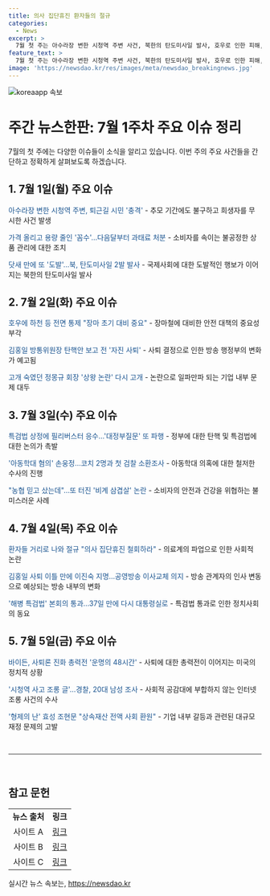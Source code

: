 ```yaml
---
title: 의사 집단휴진 환자들의 절규
categories:
  - News
excerpt: >
  7월 첫 주는 아수라장 변한 시청역 주변 사건, 북한의 탄도미사일 발사, 호우로 인한 피해, 김홍일 방통위원장의 탄핵안 보고 및 사퇴 등의 주요 이슈가 있었습니다. 또한 특검법 상정과 관련한 필리버스터 응수, 의사 집단휴진에 대한 환자들의 절규, 그리고 바이든의 사퇴론 진화 등이 눈에 띄는 사건들이었습니다. 이 뉴스 요약은 다음 주 토요일에 다시 찾아올 예정이니, 계속해서 <주간 뉴스한판>을 기대해주세요!
feature_text: >
  7월 첫 주는 아수라장 변한 시청역 주변 사건, 북한의 탄도미사일 발사, 호우로 인한 피해, 김홍일 방통위원장의 탄핵안 보고 및 사퇴 등의 주요 이슈가 있었습니다. 또한 특검법 상정과 관련한 필리버스터 응수, 의사 집단휴진에 대한 환자들의 절규, 그리고 바이든의 사퇴론 진화 등이 눈에 띄는 사건들이었습니다. 이 뉴스 요약은 다음 주 토요일에 다시 찾아올 예정이니, 계속해서 <주간 뉴스한판>을 기대해주세요!
image: 'https://newsdao.kr/res/images/meta/newsdao_breakingnews.jpg'
---
```


<p><img src="https://newsdao.kr/res/images/meta/newsdao_breakingnews.jpg" alt="koreaapp 속보" /></p>

<h1>주간 뉴스한판: 7월 1주차 주요 이슈 정리</h1>

<p data-ke-size="size16">7월의 첫 주에는 다양한 이슈들이 소식을 알리고 있습니다. 이번 주의 주요 사건들을 간단하고 정확하게 살펴보도록 하겠습니다.</p>

<h2 data-ke-size="size26">1. 7월 1일(월) 주요 이슈</h2>

<p><span style="color: #1a5490;">아수라장 변한 시청역 주변, 퇴근길 시민 '충격'</span> - 추모 기간에도 불구하고 희생자를 무시한 사건 발생</p>

<p><span style="color: #1a5490;">가격 올리고 용량 줄인 '꼼수'…다음달부터 과태료 처분</span> - 소비자를 속이는 불공정한 상품 관리에 대한 조치</p>

<p><span style="color: #1a5490;">닷새 만에 또 '도발'…북, 탄도미사일 2발 발사</span> - 국제사회에 대한 도발적인 행보가 이어지는 북한의 탄도미사일 발사</p>

<h2 data-ke-size="size26">2. 7월 2일(화) 주요 이슈</h2>

<p><span style="color: #1a5490;">호우에 하천 등 전면 통제 "장마 초기 대비 중요"</span> - 장마철에 대비한 안전 대책의 중요성 부각</p>

<p><span style="color: #1a5490;">김홍일 방통위원장 탄핵안 보고 전 '자진 사퇴'</span> - 사퇴 결정으로 인한 방송 행정부의 변화가 예고됨</p>

<p><span style="color: #1a5490;">고개 숙였던 정몽규 회장 '상왕 논란' 다시 고개</span> - 논란으로 일파만파 되는 기업 내부 문제 대두</p>

<h2 data-ke-size="size26">3. 7월 3일(수) 주요 이슈</h2>

<p><span style="color: #1a5490;">특검법 상정에 필리버스터 응수…'대정부질문' 또 파행</span> - 정부에 대한 탄핵 및 특검법에 대한 논의가 촉발</p>

<p><span style="color: #1a5490;">'아동학대 혐의' 손웅정…코치 2명과 첫 검찰 소환조사</span> - 아동학대 의혹에 대한 철저한 수사의 진행</p>

<p><span style="color: #1a5490;">"농협 믿고 샀는데"…또 터진 '비계 삼겹살' 논란</span> - 소비자의 안전과 건강을 위협하는 불미스러운 사례</p>

<h2 data-ke-size="size26">4. 7월 4일(목) 주요 이슈</h2>

<p><span style="color: #1a5490;">환자들 거리로 나와 절규 "의사 집단휴진 철회하라"</span> - 의료계의 파업으로 인한 사회적 논란</p>

<p><span style="color: #1a5490;">김홍일 사퇴 이틀 만에 이진숙 지명…공영방송 이사교체 의지</span> - 방송 관계자의 인사 변동으로 예상되는 방송 내부의 변화</p>

<p><span style="color: #1a5490;">'해병 특검법' 본회의 통과…37일 만에 다시 대통령실로</span> - 특검법 통과로 인한 정치사회의 동요</p>

<h2 data-ke-size="size26">5. 7월 5일(금) 주요 이슈</h2>

<p><span style="color: #1a5490;">바이든, 사퇴론 진화 총력전 '운명의 48시간'</span> - 사퇴에 대한 총력전이 이어지는 미국의 정치적 상황</p>

<p><span style="color: #1a5490;">'시청역 사고 조롱 글'…경찰, 20대 남성 조사</span> - 사회적 공감대에 부합하지 않는 인터넷 조롱 사건의 수사</p>

<p><span style="color: #1a5490;">'형제의 난' 효성 조현문 "상속재산 전액 사회 환원"</span> - 기업 내부 갈등과 관련된 대규모 재정 문제의 고발</p>

<p data-ke-size="size16">&nbsp;</p>

<hr>

<p data-ke-size="size16">&nbsp;</p>

<h2 data-ke-size="size26">참고 문헌</h2>

<table>
<tbody>
<tr>
<td style="text-align: center; height: 17px;"><b>뉴스 출처</b></td>
<td style="text-align: center; height: 17px;"><b>링크</b></td>
</tr>
<tr>
<td style="text-align: center; height: 17px;">사이트 A</td>
<td style="text-align: center; height: 17px;"><a href="https://www.newsA.com">링크</a></td>
</tr>
<tr>
<td style="text-align: center; height: 17px;">사이트 B</td>
<td style="text-align: center; height: 17px;"><a href="https://www.newsB.com">링크</a></td>
</tr>
<tr>
<td style="text-align: center; height: 17px;">사이트 C</td>
<td style="text-align: center; height: 17px;"><a href="https://www.newsC.com">링크</a></td>
</tr>
</tbody>
</table>
실시간 뉴스 속보는, <a href="https://newsdao.kr" rel="dofollow">https://newsdao.kr</a>



